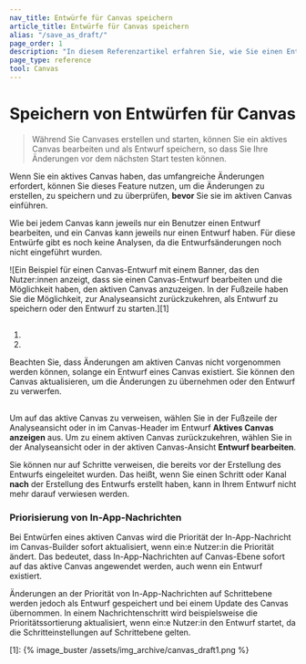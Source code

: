 ```yaml
---
nav_title: Entwürfe für Canvas speichern
article_title: Entwürfe für Canvas speichern
alias: "/save_as_draft/"
page_order: 1
description: "In diesem Referenzartikel erfahren Sie, wie Sie einen Entwurf für ein Canvas speichern können, das bereits gestartet wurde."
page_type: reference
tool: Canvas
---
```


# Speichern von Entwürfen für Canvas

> Während Sie Canvases erstellen und starten, können Sie ein aktives Canvas bearbeiten und als Entwurf speichern, so dass Sie Ihre Änderungen vor dem nächsten Start testen können. 

Wenn Sie ein aktives Canvas haben, das umfangreiche Änderungen erfordert, können Sie dieses Feature nutzen, um die Änderungen zu erstellen, zu speichern und zu überprüfen, **bevor** Sie sie im aktiven Canvas einführen. 

Wie bei jedem Canvas kann jeweils nur ein Benutzer einen Entwurf bearbeiten, und ein Canvas kann jeweils nur einen Entwurf haben. Für diese Entwürfe gibt es noch keine Analysen, da die Entwurfsänderungen noch nicht eingeführt wurden.

![Ein Beispiel für einen Canvas-Entwurf mit einem Banner, das den Nutzer:innen anzeigt, dass sie einen Canvas-Entwurf bearbeiten und die Möglichkeit haben, den aktiven Canvas anzuzeigen. In der Fußzeile haben Sie die Möglichkeit, zur Analyseansicht zurückzukehren, als Entwurf zu speichern oder den Entwurf zu starten.][1]

## 



1. 
2.  

Beachten Sie, dass Änderungen am aktiven Canvas nicht vorgenommen werden können, solange ein Entwurf eines Canvas existiert. Sie können den Canvas aktualisieren, um die Änderungen zu übernehmen oder den Entwurf zu verwerfen.

## 

Um auf das aktive Canvas zu verweisen, wählen Sie in der Fußzeile der Analyseansicht oder in im Canvas-Header im Entwurf **Aktives Canvas anzeigen** aus. Um zu einem aktiven Canvas zurückzukehren, wählen Sie in der Analyseansicht oder in der aktiven Canvas-Ansicht **Entwurf bearbeiten**.

Sie können nur auf Schritte verweisen, die bereits vor der Erstellung des Entwurfs eingeleitet wurden. Das heißt, wenn Sie einen Schritt oder Kanal **nach** der Erstellung des Entwurfs erstellt haben, kann in Ihrem Entwurf nicht mehr darauf verwiesen werden.


 


### Priorisierung von In-App-Nachrichten

Bei Entwürfen eines aktiven Canvas wird die Priorität der In-App-Nachricht im Canvas-Builder sofort aktualisiert, wenn ein:e Nutzer:in die Priorität ändert. Das bedeutet, dass In-App-Nachrichten auf Canvas-Ebene sofort auf das aktive Canvas angewendet werden, auch wenn ein Entwurf existiert. 

Änderungen an der Priorität von In-App-Nachrichten auf Schrittebene werden jedoch als Entwurf gespeichert und bei einem Update des Canvas übernommen. In einem Nachrichtenschritt wird beispielsweise die Prioritätssortierung aktualisiert, wenn ein:e Nutzer:in den Entwurf startet, da die Schritteinstellungen auf Schrittebene gelten.

[1]: {% image_buster /assets/img_archive/canvas_draft1.png %}
